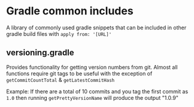 # Gradle common includes
A library of commonly used gradle snippets that can be included in other gradle build files with `apply from: '[URL]'`

## versioning.gradle
Provides functionality for getting version numbers from git. Almost all functions require git tags to be useful with the exception of `getCommitCountTotal` & `getLatestCommitHash`

Example: If there are a total of 10 commits and you tag the first commit as `1.0` then running `getPrettyVersionName` will produce the output "1.0.9"
